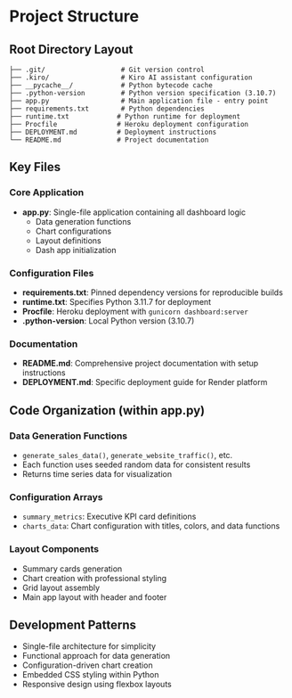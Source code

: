 # Project Structure

## Root Directory Layout
```
├── .git/                   # Git version control
├── .kiro/                  # Kiro AI assistant configuration
├── __pycache__/            # Python bytecode cache
├── .python-version         # Python version specification (3.10.7)
├── app.py                  # Main application file - entry point
├── requirements.txt        # Python dependencies
├── runtime.txt            # Python runtime for deployment
├── Procfile               # Heroku deployment configuration
├── DEPLOYMENT.md          # Deployment instructions
└── README.md              # Project documentation
```

## Key Files

### Core Application
- **app.py**: Single-file application containing all dashboard logic
  - Data generation functions
  - Chart configurations
  - Layout definitions
  - Dash app initialization

### Configuration Files
- **requirements.txt**: Pinned dependency versions for reproducible builds
- **runtime.txt**: Specifies Python 3.11.7 for deployment
- **Procfile**: Heroku deployment with `gunicorn dashboard:server`
- **.python-version**: Local Python version (3.10.7)

### Documentation
- **README.md**: Comprehensive project documentation with setup instructions
- **DEPLOYMENT.md**: Specific deployment guide for Render platform

## Code Organization (within app.py)

### Data Generation Functions
- `generate_sales_data()`, `generate_website_traffic()`, etc.
- Each function uses seeded random data for consistent results
- Returns time series data for visualization

### Configuration Arrays
- `summary_metrics`: Executive KPI card definitions
- `charts_data`: Chart configuration with titles, colors, and data functions

### Layout Components
- Summary cards generation
- Chart creation with professional styling
- Grid layout assembly
- Main app layout with header and footer

## Development Patterns
- Single-file architecture for simplicity
- Functional approach for data generation
- Configuration-driven chart creation
- Embedded CSS styling within Python
- Responsive design using flexbox layouts